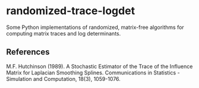 # randomized-trace-logdet
Some Python implementations of randomized, matrix-free algorithms for computing matrix traces and log determinants.


## References

M.F. Hutchinson (1989). A Stochastic Estimator of the Trace of the Influence Matrix for Laplacian Smoothing Splines. Communications in Statistics - Simulation and Computation, 18(3), 1059-1076.

